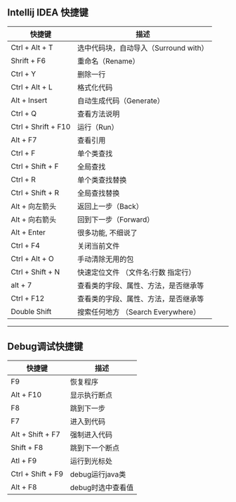 
## Intellij IDEA 快捷键
|  快捷键             |  描述                              |
|--------------------|------------------------------------|  
|Ctrl + Alt + T      | 选中代码块，自动导入（Surround with）|
|Shrift + F6         | 重命名（Rename）                    |
|Ctrl + Y            | 删除一行                            |
|Ctrl + Alt + L      | 格式化代码                          |
|Alt + Insert        | 自动生成代码（Generate）             |
|Ctrl + Q            | 查看方法说明                        |
|Ctrl + Shrift + F10 | 运行（Run）                         |
|Alt + F7            | 查看引用                            |
|Ctrl + F            | 单个类查找                          |
|Ctrl + Shift + F    | 全局查找                            |
|Ctrl + R            | 单个类查找替换                      |
|Ctrl + Shift + R    | 全局查找替换                        |
|Alt + 向左箭头 	     | 返回上一步（Back）                  |
|Alt + 向右箭头 	     | 回到下一步（Forward）               |
|Alt + Enter         | 很多功能, 不细说了                  |
|Ctrl + F4           | 关闭当前文件                        |
|Ctrl + Alt + O      | 手动清除无用的包                    |
|Ctrl + Shift + N    | 快速定位文件  （文件名:行数 指定行） |
|alt + 7             | 查看类的字段、属性、方法，是否继承等  |
|Ctrl + F12          | 查看类的字段、属性、方法，是否继承等  |
|Double Shift        | 搜索任何地方 （Search Everywhere）  |

***

## Debug调试快捷键
|  快捷键            |  描述                                    |
|-------------------|------------------------------------------ |
| F9               	| 恢复程序                  				    |
| Alt + F10        	| 显示执行断点                               |
| F8               	| 跳到下一步                                 |
| F7               	| 进入到代码                                 |
| Alt + Shift + F7 	| 强制进入代码                               |
| Shift + F8       	| 跳到下一个断点                             |
| Atl + F9         	| 运行到光标处                               |  
| Ctrl + Shift + F9 | debug运行java类                            |
| Alt + F8          | debug时选中查看值                          |